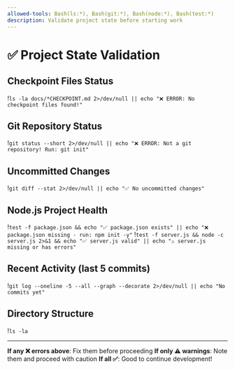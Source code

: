 ```yaml
---
allowed-tools: Bash(ls:*), Bash(git:*), Bash(node:*), Bash(test:*)
description: Validate project state before starting work
---
```


# ✅ Project State Validation

## Checkpoint Files Status
!`ls -la docs/*CHECKPOINT.md 2>/dev/null || echo "❌ ERROR: No checkpoint files found!"`

## Git Repository Status
!`git status --short 2>/dev/null || echo "❌ ERROR: Not a git repository! Run: git init"`

## Uncommitted Changes
!`git diff --stat 2>/dev/null || echo "✅ No uncommitted changes"`

## Node.js Project Health
!`test -f package.json && echo "✅ package.json exists" || echo "❌ package.json missing - run: npm init -y"`
!`test -f server.js && node -c server.js 2>&1 && echo "✅ server.js valid" || echo "⚠️ server.js missing or has errors"`

## Recent Activity (last 5 commits)
!`git log --oneline -5 --all --graph --decorate 2>/dev/null || echo "No commits yet"`

## Directory Structure
!`ls -la`

---
**If any ❌ errors above**: Fix them before proceeding
**If only ⚠️ warnings**: Note them and proceed with caution
**If all ✅**: Good to continue development!